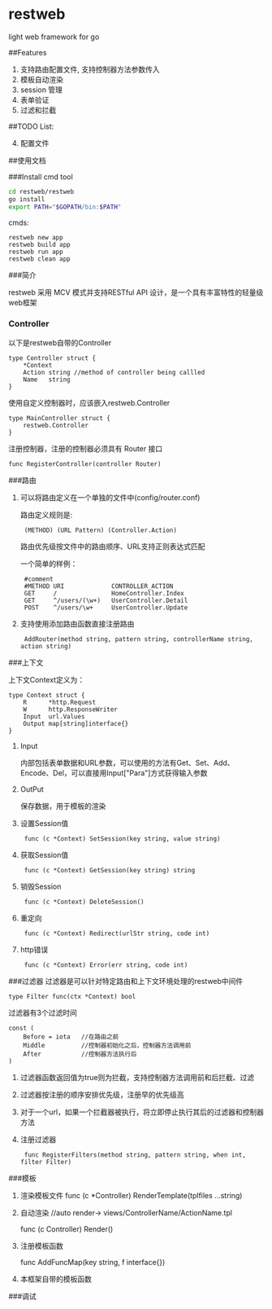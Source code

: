 restweb
=======

light web framework for go

##Features

1. 支持路由配置文件, 支持控制器方法参数传入
2. 模板自动渲染
3. session 管理
4. 表单验证
5. 过滤和拦截
	

##TODO List:

4. 配置文件

##使用文档

###Install cmd tool
```bash
cd restweb/restweb
go install
export PATH="$GOPATH/bin:$PATH"
```
cmds:

```
restweb new app
restweb build app
restweb run app
restweb clean app
```

###简介

restweb 采用 MCV 模式并支持RESTful API 设计，是一个具有丰富特性的轻量级web框架

### Controller

以下是restweb自带的Controller

	type Controller struct {
		*Context 
		Action string //method of controller being callled
		Name   string
	}

使用自定义控制器时，应该嵌入restweb.Controller

	type MainController struct {
		restweb.Controller
	}
	
注册控制器，注册的控制器必须具有 Router 接口
	
	func RegisterController(controller Router)
###路由

1. 可以将路由定义在一个单独的文件中(config/router.conf)
	
	路由定义规则是:
	
		(METHOD) (URL Pattern) (Controller.Action)
	路由优先级按文件中的路由顺序、URL支持正则表达式匹配
	
	一个简单的样例：
		
		#comment
		#METHOD URI				CONTROLLER_ACTION
		GET 	/ 				HomeController.Index
		GET 	^/users/(\w+)	UserController.Detail
		POST 	^/users/\w+		UserController.Update
2. 支持使用添加路由函数直接注册路由

		AddRouter(method string, pattern string, controllerName string, action string)
		
###上下文

上下文Context定义为：

	type Context struct {
		R      *http.Request
		W      http.ResponseWriter
		Input  url.Values
		Output map[string]interface{}
	}
1. Input  

	内部包括表单数据和URL参数，可以使用的方法有Get、Set、Add、Encode、Del，可以直接用Input["Para"]方式获得输入参数
2. OutPut  

	保存数据，用于模板的渲染
3. 设置Session值

		func (c *Context) SetSession(key string, value string) 
4. 获取Session值

		func (c *Context) GetSession(key string) string 
5. 销毁Session

		func (c *Context) DeleteSession()
6. 重定向

		func (c *Context) Redirect(urlStr string, code int)
7. http错误

		func (c *Context) Error(err string, code int)
		
###过滤器
过滤器是可以针对特定路由和上下文环境处理的restweb中间件

	type Filter func(ctx *Context) bool

过滤器有3个过滤时间

	const (
		Before = iota	//在路由之前
		Middle			//控制器初始化之后，控制器方法调用前
		After			//控制器方法执行后
	)

1. 过滤器函数返回值为true则为拦截，支持控制器方法调用前和后拦截、过滤
2. 过滤器按注册的顺序安排优先级，注册早的优先级高
3. 对于一个url，如果一个拦截器被执行，将立即停止执行其后的过滤器和控制器方法
4. 注册过滤器

		func RegisterFilters(method string, pattern string, when int, filter Filter) 
		
###模板

1. 渲染模板文件 
	func (c *Controller) RenderTemplate(tplfiles ...string)

2. 自动渲染  //auto render-> views/ControllerName/ActionName.tpl

	func (c Controller) Render()

3. 注册模板函数

	func AddFuncMap(key string, f interface{})

4. 本框架自带的模板函数


###调试